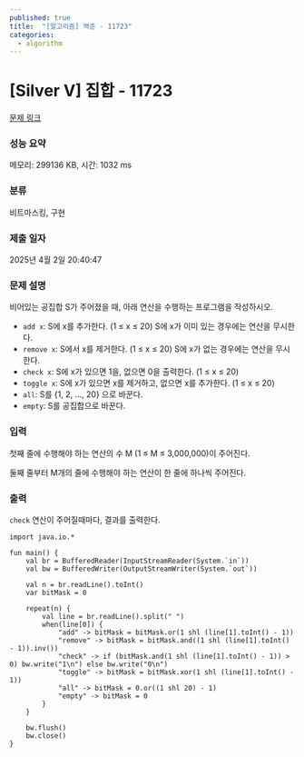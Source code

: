 ```yaml
---
published: true
title:  "[알고리즘] 백준 - 11723"
categories:
  - algorithm
---
```


# [Silver V] 집합 - 11723

[문제 링크](https://www.acmicpc.net/problem/11723)

### 성능 요약

메모리: 299136 KB, 시간: 1032 ms

### 분류

비트마스킹, 구현

### 제출 일자

2025년 4월 2일 20:40:47

### 문제 설명

<p>비어있는 공집합 S가 주어졌을 때, 아래 연산을 수행하는 프로그램을 작성하시오.</p>

<ul>
	<li><code>add x</code>: S에 x를 추가한다. (1 ≤ x ≤ 20) S에 x가 이미 있는 경우에는 연산을 무시한다.</li>
	<li><code>remove x</code>: S에서 x를 제거한다. (1 ≤ x ≤ 20) S에 x가 없는 경우에는 연산을 무시한다.</li>
	<li><code>check x</code>: S에 x가 있으면 1을, 없으면 0을 출력한다. (1 ≤ x ≤ 20)</li>
	<li><code>toggle x</code>: S에 x가 있으면 x를 제거하고, 없으면 x를 추가한다. (1 ≤ x ≤ 20)</li>
	<li><code>all</code>: S를 {1, 2, ..., 20} 으로 바꾼다.</li>
	<li><code>empty</code>: S를 공집합으로 바꾼다.</li>
</ul>

### 입력

 <p>첫째 줄에 수행해야 하는 연산의 수 M (1 ≤ M ≤ 3,000,000)이 주어진다.</p>

<p>둘째 줄부터 M개의 줄에 수행해야 하는 연산이 한 줄에 하나씩 주어진다.</p>

### 출력

 <p><code>check</code> 연산이 주어질때마다, 결과를 출력한다.</p>


~~~
import java.io.*

fun main() {
    val br = BufferedReader(InputStreamReader(System.`in`))
    val bw = BufferedWriter(OutputStreamWriter(System.`out`))

    val n = br.readLine().toInt()
    var bitMask = 0

    repeat(n) {
        val line = br.readLine().split(" ")
        when(line[0]) {
            "add" -> bitMask = bitMask.or(1 shl (line[1].toInt() - 1))
            "remove" -> bitMask = bitMask.and((1 shl (line[1].toInt() - 1)).inv())
            "check" -> if (bitMask.and(1 shl (line[1].toInt() - 1)) > 0) bw.write("1\n") else bw.write("0\n")
            "toggle" -> bitMask = bitMask.xor(1 shl (line[1].toInt() - 1))
            "all" -> bitMask = 0.or((1 shl 20) - 1)
            "empty" -> bitMask = 0
        }
    }

    bw.flush()
    bw.close()
}
~~~